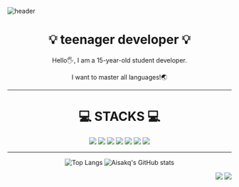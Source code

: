 ![header](https://capsule-render.vercel.app/api?type=waving&color=auto&height=300&section=header&text=Welcome%20!&fontSize=100)

<div align="center">
  
  # :bulb:  teenager developer  :bulb:
  
  Hello🖐️, I am a 15-year-old student developer.
  
  I want to master all languages!🌏
  
</div>

---

<div align="center">
  
  # 💻 STACKS 💻
  
  <img src="https://img.shields.io/badge/Kotlin-7F52FF?style=flat-square&logo=Kotlin&logoColor=white"/>
  <img src="https://img.shields.io/badge/Java-0091BD?style=flat-square&logo=Java&logoColor=white"/>
  <img src="https://img.shields.io/badge/JavaScript-F7DF1E?style=flat-square&logo=JavaScript&logoColor=white"/>
  <img src="https://img.shields.io/badge/Python-3776AB?style=for-the-badge&logo=Python&logoColor=white">
  <img src="https://img.shields.io/badge/React-61DAFB?style=flat-square&logo=React&logoColor=white"/>
  <img src="https://img.shields.io/badge/Flutter-02569B?style=flat-square&logo=Flutter&logoColor=white"/>
  <img src="https://img.shields.io/badge/C++-00599C?style=flat-square&logo=C++&logoColor=white"/>

---

  ![Top Langs](https://github-readme-stats.vercel.app/api/top-langs/?username=Aisakq&layout=compact)
  ![Aisakq's GitHub stats](https://github-readme-stats.vercel.app/api?username=Aisakq&theme=default&show_icons=true)

    
 </div>

<div align="right">
  
  <a href="https://discord.gg/DmtK48wGmY" target="_blank"><img src="https://img.shields.io/badge/Discord-5865F2?style=flat&logo=Discord&logoColor=white"/></a>
  <a href="https://aisakq.github.io/365/" target="_blank"><img src="https://img.shields.io/badge/Website-blue?style=flat&logo=book&logoColor=white"/></a>
  
</div>
